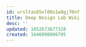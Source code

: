 ```yaml
---
id: ursltas85xl00o1w8gj70nf
title: Deep Design Lab Wiki
desc: ''
updated: 1652673677328
created: 1646098006705
---
```



